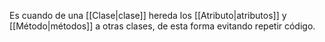 Es cuando de una [[Clase|clase]] hereda los [[Atributo|atributos]] y [[Método|métodos]] a otras clases, de esta forma evitando repetir código.